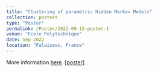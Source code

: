 ```yaml
---
title: "Clustering of parametric Hidden Markov Models"
collection: posters
type: "Poster"
permalink: /Poster/2022-09-15-poster-1
venue: "Ecole Polytechnique"
date: Sep-2022
location: "Palaiseau, France"
---
```

More information [here](https://digicosme.cnrs.fr/en/junior-conference-on-datascience-and-engeneering-2022-jdse/). [[poster](https://kaddouriibrahim.github.io/files/posters/Poster_JDSE.pdf)]
